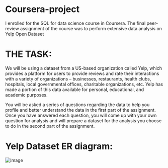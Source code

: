 # Coursera-project
I enrolled for the SQL for data science course in Coursera. The final peer-review assignment of the course was to perform extensive data analysis on Yelp Open Dataset

# THE TASK:
We will be using a dataset from a US-based organization called Yelp, which provides a platform for users to provide reviews and rate their interactions with a variety of organizations – businesses, restaurants, health clubs, hospitals, local governmental offices, charitable organizations, etc. Yelp has made a portion of this data available for personal, educational, and academic purposes.

You will be asked a series of questions regarding the data to help you profile and better understand the data in the first part of the assignment. Once you have answered each question, you will come up with your own question for analysis and will prepare a dataset for the analysis you choose to do in the second part of the assignment.

# Yelp Dataset ER diagram:

![image](https://github.com/Ashwin-Anandhapadman/Coursera-project/assets/139191835/3e5f4740-4f0f-4b20-b7d8-3b44358c4b64)
